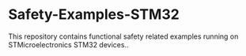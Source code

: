 # Safety-Examples-STM32
This repository contains functional safety related examples running on STMicroelectronics STM32 devices..
